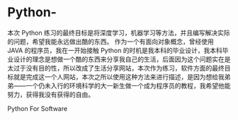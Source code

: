 # Python-
本次 Python 练习的最终目标是将深度学习，机器学习等方法，并且编写解决实际的问题，希望我能永远做出酷的东西。
作为一个有面向对象概念，曾经使用 JAVA 的程序员，我在一开始接触 Python 的时机是我本科的毕业设计，我本科毕业设计的理念是想做一个酷的东西来分享我自己的生活，后面因为这个问题实在是太过于没有目的性，所以改成了生活分享网站，本次作为练习，软件方面的最终目标就是完成这一个人网站，本次之所以使用这种方法来进行描述，是因为想给我弟弟——一个仍未入行的环境科学的大一新生做一个成为程序员的教程，我希望他能努力，获得我没有获得的自由。

Python For Software
